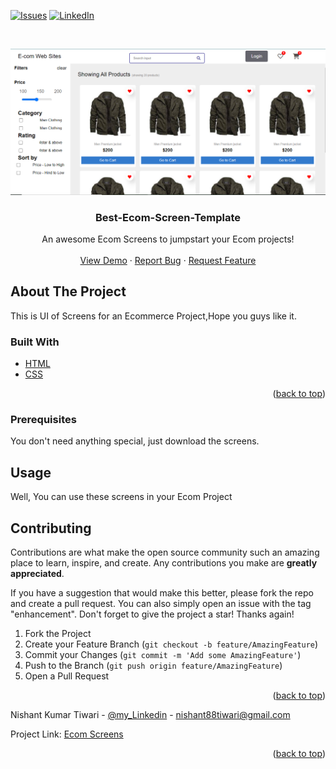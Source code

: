 <div id="top"></div>
<!--
*** Thanks for checking out my Project. If you have a suggestion
*** that would make this better, please fork the repo and create a pull request
*** or simply open an issue with the tag "enhancement".
*** Don't forget to give the project a star!
*** Thanks again! Now go create something AMAZING! :D
-->



<!-- PROJECT SHIELDS -->


[![Issues][issues-shield]](https://github.com/Asuraking1n/ecom-p0screens/pulls)
[![LinkedIn][linkedin-shield]](https://www.linkedin.com/in/nishant-kumar-tiwari-253a46196/)



<!-- PROJECT LOGO -->
<br />
<div align="center">
  
![](screenshots/1.PNG)
 

  <h3 align="center">Best-Ecom-Screen-Template</h3>

  <p align="center">
    An awesome Ecom Screens to jumpstart your Ecom projects!
    <br />
    <br />
    <a href="https://ecom-p0.netlify.app/">View Demo</a>
    ·
    <a href="https://github.com/Asuraking1n/ecom-p0screens/issues">Report Bug</a>
    ·
    <a href="https://github.com/Asuraking1n/ecom-p0screens/issues">Request Feature</a>
  </p>
</div>




<!-- ABOUT THE PROJECT -->
## About The Project

This is UI of Screens for an Ecommerce Project,Hope you guys like it.



### Built With

* [HTML](https://www.w3schools.com/html/)
* [CSS](https://www.w3schools.com/css/)

<p align="right">(<a href="#top">back to top</a>)</p>



<!-- GETTING STARTED -->

### Prerequisites

You don't need anything special, just download the screens.



## Usage

Well, You can use these screens in your Ecom Project



<!-- ROADMAP -->

## Contributing

Contributions are what make the open source community such an amazing place to learn, inspire, and create. Any contributions you make are **greatly appreciated**.

If you have a suggestion that would make this better, please fork the repo and create a pull request. You can also simply open an issue with the tag "enhancement".
Don't forget to give the project a star! Thanks again!

1. Fork the Project
2. Create your Feature Branch (`git checkout -b feature/AmazingFeature`)
3. Commit your Changes (`git commit -m 'Add some AmazingFeature'`)
4. Push to the Branch (`git push origin feature/AmazingFeature`)
5. Open a Pull Request

<p align="right">(<a href="#top">back to top</a>)</p>



<!-- LICENSE -->


<!-- CONTACT -->
Nishant Kumar Tiwari - [@my_Linkedin](https://www.linkedin.com/in/nishant-kumar-tiwari-253a46196/) - nishant88tiwari@gmail.com

Project Link: [Ecom Screens](https://github.com/Asuraking1n/ecom-p0screens)

<p align="right">(<a href="#top">back to top</a>)</p>




<!-- MARKDOWN LINKS & IMAGES -->

[issues-shield]: https://img.shields.io/github/issues/othneildrew/Best-README-Template.svg?style=for-the-badge

[linkedin-shield]: https://img.shields.io/badge/-LinkedIn-black.svg?style=for-the-badge&logo=linkedin&colorB=555

